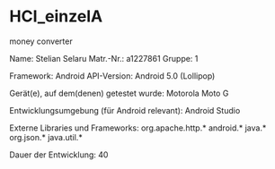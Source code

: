 # HCI_einzelA
money converter


Name:      Stelian Selaru
Matr.-Nr.:  a1227861
Gruppe:    1
 
Framework:    Android
API-Version:  Android 5.0 (Lollipop)
 
Gerät(e), auf dem(denen) getestet wurde:
Motorola Moto G
 
Entwicklungsumgebung (für Android relevant):
Android Studio
 
Externe Libraries und Frameworks:
org.apache.http.*
android.*
java.*
org.json.*
java.util.*
 
Dauer der Entwicklung:
40
